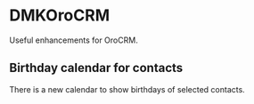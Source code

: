 # DMKOroCRM
Useful enhancements for OroCRM.

## Birthday calendar for contacts

There is a new calendar to show birthdays of selected contacts.

